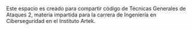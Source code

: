 Este espacio es creado para compartir código de Técnicas Generales de Ataques 2, materia impartida para la carrera de Ingeniería en Ciberseguridad en el Instituto Artek.
